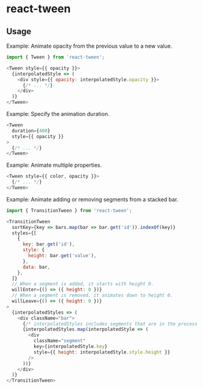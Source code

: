 react-tween
===
Usage
---

Example: Animate opacity from the previous value to a new value.

```javascript
import { Tween } from 'react-tween';

<Tween style={{ opacity }}>
  {interpolatedStyle => (
    <div style={{ opacity: interpolatedStyle.opacity }}>
      {/* ... */}
    </div>
  )}
</Tween>
```

Example: Specify the animation duration.

```javascript
<Tween
  duration={400}
  style={{ opacity }}
>
  {/* ... */}
</Tween>
```

Example: Animate multiple properties.

```javascript
<Tween style={{ color, opacity }}>
  {/* ... */}
</Tween>
```

Example: Animate adding or removing segments from a stacked bar.

```javascript
import { TransitionTween } from 'react-tween';

<TransitionTween
  sortKey={key => bars.map(bar => bar.get('id')).indexOf(key)}
  styles={[
    {
      key: bar.get('id'),
      style: {
        height: bar.get('value'),
      },
      data: bar,
    },
  ]}
  // When a segment is added, it starts with height 0.
  willEnter={() => ({ height: 0 })}
  // When a segment is removed, it animates down to height 0.
  willLeave={() => ({ height: 0 })}
>
  {interpolatedStyles => (
    <div className="bar">
      {/* interpolatedStyles includes segments that are in the process of being added and removed. */}
      {interpolatedStyles.map(interpolatedStyle => (
        <div
          className="segment"
          key={interpolatedStyle.key}
          style={{ height: interpolatedStyle.style.height }}
        />
      ))}
    </div>
  )}
</TransitionTween>
```
